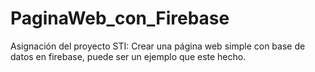# PaginaWeb_con_Firebase
Asignación del proyecto STI: Crear una página web simple con base de datos en firebase, puede ser un ejemplo que este hecho.
